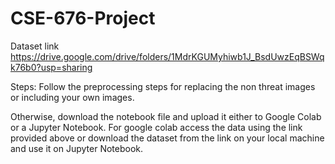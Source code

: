 # CSE-676-Project
Dataset link
https://drive.google.com/drive/folders/1MdrKGUMyhiwb1J_BsdUwzEqBSWqk76b0?usp=sharing

Steps:
Follow the preprocessing steps for replacing the non threat images or including your own images. 

Otherwise, download the notebook file and upload it either to Google Colab or a Jupyter Notebook. For google colab access the data using the link provided above or download the dataset from the link on your local machine and use it on Jupyter Notebook.
